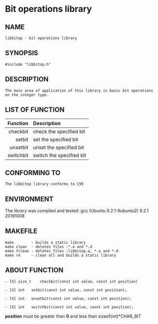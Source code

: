 # Bit operations library

## NAME
	libbitop - bit operations library

## SYNOPSIS
	#include "libbitop.h"

## DESCRIPTION
	The main area of application of this library is basic bit operations on the integer type.

## LIST OF FUNCTION
| Function | Description |
|----:|:----|
| checkbit | check the specified bit | 
| setbit | set the specified bit |
| unsetbit | unset the specified bit |
|switchbit | switch the specified bit |

## CONFORMING TO
	The libbitop library conforms to C99

## ENVIRONMENT
The library was compiled and tested:
gcc (Ubuntu 9.2.1-9ubuntu2) 9.2.1 20191008

## MAKEFILE

	make 		- builds a static library
	make clean 	- deletes files :*.o and *.d
	make fclean	- deletes files	:libbitop.a, *.o and *.d
	make re		- clean all and builds a static library

## ABOUT FUNCTION
	- [X] size_t	checkbit(const int value, const int position)

	- [X] int	setbit(const int value, const int position);

	- [X] int	unsetbit(const int value, const int position);

	- [X] int	switchbit(const int value, const int position);

	
**position**  must be greater than **0** and less than sizeof(int)*CHAR_BIT
